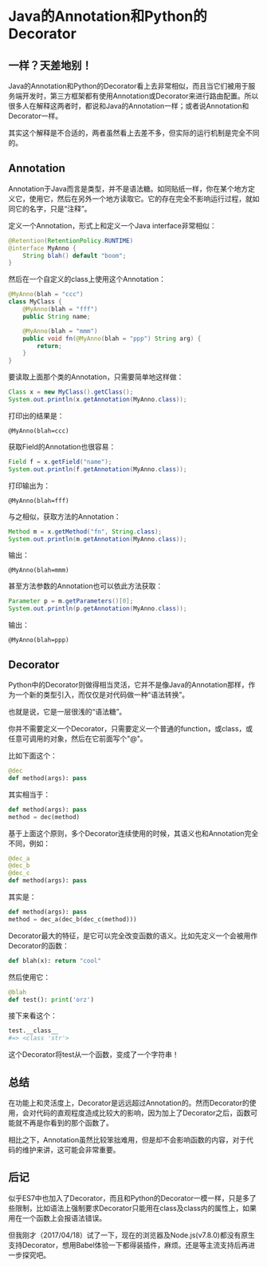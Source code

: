 # Java的Annotation和Python的Decorator



## 一样？天差地别！

Java的Annotation和Python的Decorator看上去非常相似，而且当它们被用于服务端开发时，第三方框架都有使用Annotation或Decorator来进行路由配置。所以很多人在解释这两者时，都说和Java的Annotation一样；或者说Annotation和Decorator一样。

其实这个解释是不合适的，两者虽然看上去差不多，但实际的运行机制是完全不同的。


## Annotation

Annotation于Java而言是类型，并不是语法糖。如同贴纸一样，你在某个地方定义它，使用它，然后在另外一个地方读取它。它的存在完全不影响运行过程，就如同它的名字，只是“注释”。

定义一个Annotation，形式上和定义一个Java interface非常相似：

```java
@Retention(RetentionPolicy.RUNTIME)
@interface MyAnno {
    String blah() default "boom";
}
```

然后在一个自定义的class上使用这个Annotation：

```java
@MyAnno(blah = "ccc")
class MyClass {
    @MyAnno(blah = "fff")
    public String name;

    @MyAnno(blah = "mmm")
    public void fn(@MyAnno(blah = "ppp") String arg) {
        return;
    }
}
```

要读取上面那个类的Annotation，只需要简单地这样做：

```java
Class x = new MyClass().getClass();
System.out.println(x.getAnnotation(MyAnno.class));
```

打印出的结果是：

```
@MyAnno(blah=ccc)
```

获取Field的Annotation也很容易：

```java
Field f = x.getField("name");
System.out.println(f.getAnnotation(MyAnno.class));
```

打印输出为：

```
@MyAnno(blah=fff)
```

与之相似，获取方法的Annotation：

```java
Method m = x.getMethod("fn", String.class);
System.out.println(m.getAnnotation(MyAnno.class));
```

输出：

```
@MyAnno(blah=mmm)
```

甚至方法参数的Annotation也可以依此方法获取：

```java
Parameter p = m.getParameters()[0];
System.out.println(p.getAnnotation(MyAnno.class));
```

输出：

```
@MyAnno(blah=ppp)
```


## Decorator

Python中的Decorator则做得相当灵活，它并不是像Java的Annotation那样，作为一个新的类型引入，而仅仅是对代码做一种“语法转换”。

也就是说，它是一层很浅的“语法糖”。

你并不需要定义一个Decorator，只需要定义一个普通的function，或class，或任意可调用的对象，然后在它前面写个"@"。

比如下面这个：

```python
@dec
def method(args): pass
```

其实相当于：

```python
def method(args): pass
method = dec(method)
```

基于上面这个原则，多个Decorator连续使用的时候，其语义也和Annotation完全不同，例如：

```python
@dec_a
@dec_b
@dec_c
def method(args): pass
```

其实是：

```python
def method(args): pass
method = dec_a(dec_b(dec_c(method)))
```

Decorator最大的特征，是它可以完全改变函数的语义。比如先定义一个会被用作Decorator的函数：

```python
def blah(x): return "cool"
```

然后使用它：

```python
@blah
def test(): print('orz')
```

接下来看这个：

```python
test.__class__
#=> <class 'str'>
```

这个Decorator将test从一个函数，变成了一个字符串！


## 总结

在功能上和灵活度上，Decorator是远远超过Annotation的。然而Decorator的使用，会对代码的直观程度造成比较大的影响，因为加上了Decorator之后，函数可能就不再是你看到的那个函数了。

相比之下，Annotation虽然比较笨拙难用，但是却不会影响函数的内容，对于代码的维护来讲，这可能会非常重要。


## 后记

似乎ES7中也加入了Decorator，而且和Python的Decorator一模一样，只是多了些限制，比如语法上强制要求Decorator只能用在class及class内的属性上，如果用在一个函数上会报语法错误。

但我刚才（2017/04/18）试了一下，现在的浏览器及Node.js(v7.8.0)都没有原生支持Decorator，想用Babel体验一下都得装插件，麻烦。还是等主流支持后再进一步探究吧。

